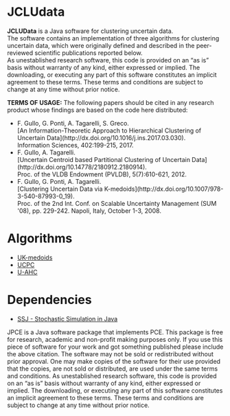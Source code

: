 # JCLUdata
<strong>JCLUData</strong> is a Java software for clustering uncertain data.<br>
The software contains an implementation of three algorithms for clustering uncertain data, which were originally defined and described in the peer-reviewed scientific publications reported below.<br>
As unestablished research software, this code is provided on an “as is” basis without warranty of any kind, either expressed or implied. The downloading, or executing any part of this software constitutes an implicit agreement to these terms. These terms and conditions are subject to change at any time without prior notice.

<strong>TERMS OF USAGE:</strong>
The following papers should be cited in any research product whose findings are based on the code here distributed:

<ul>
<li>F. Gullo, G. Ponti, A. Tagarelli, S. Greco.<br>
[An Information-Theoretic Approach to Hierarchical Clustering of Uncertain Data](http://dx.doi.org/10.1016/j.ins.2017.03.030).<br>
Information Sciences, 402:199-215, 2017.<br>

<li>F. Gullo, A. Tagarelli.<br>
[Uncertain Centroid based Partitional Clustering of Uncertain Data](http://dx.doi.org/10.14778/2180912.2180914).<br>
Proc. of the VLDB Endowment (PVLDB), 5(7):610-621, 2012.<br>

<li>F. Gullo, G. Ponti, A. Tagarelli.<br>
[Clustering Uncertain Data via K-medoids](http://dx.doi.org/10.1007/978-3-540-87993-0_19).<br>
Proc. of the 2nd Int. Conf. on Scalable Uncertainty Management (SUM '08), pp. 229-242. Napoli, Italy, October 1-3, 2008.<br>
</ul>


# Algorithms
- [UK-medoids](http://dx.doi.org/10.1007/978-3-540-87993-0_19)
- [UCPC](http://dx.doi.org/10.14778/2180912.2180914)
- [U-AHC](http://dx.doi.org/10.1016/j.ins.2017.03.030)


# Dependencies
- [SSJ - Stochastic Simulation in Java](http://umontreal-simul.github.io/ssj/)






JPCE is a Java software package that implements PCE. This package is free for research, academic and non-profit making purposes only. If you use this piece of software for your work and got something published please include the above citation. The software may not be sold or redistributed without prior approval. One may make copies of the software for their use provided that the copies, are not sold or distributed, are used under the same terms and conditions. As unestablished research software, this code is provided on an “as is” basis without warranty of any kind, either expressed or implied. The downloading, or executing any part of this software constitutes an implicit agreement to these terms. These terms and conditions are subject to change at any time without prior notice.